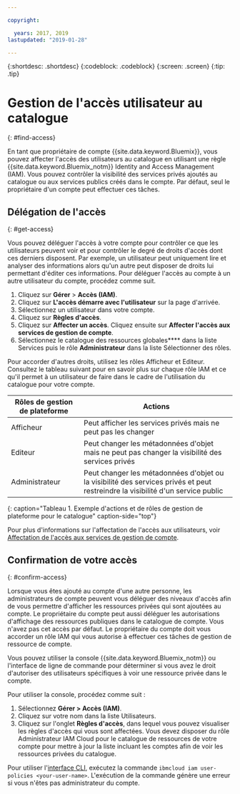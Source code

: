 ```yaml
---

copyright:

  years: 2017, 2019
lastupdated: "2019-01-28"

---
```


{:shortdesc: .shortdesc}
{:codeblock: .codeblock}
{:screen: .screen}
{:tip: .tip}

# Gestion de l'accès utilisateur au catalogue
{: #find-access}

En tant que propriétaire de compte {{site.data.keyword.Bluemix}}, vous pouvez affecter l'accès des utilisateurs au catalogue en utilisant une règle {{site.data.keyword.Bluemix_notm}} Identity and Access Management (IAM). Vous pouvez contrôler la visibilité des services privés ajoutés au catalogue ou aux services publics créés dans le compte. Par défaut, seul le propriétaire d'un compte peut effectuer ces tâches.

## Délégation de l'accès
{: #get-access}

Vous pouvez déléguer l'accès à votre compte pour contrôler ce que les utilisateurs peuvent voir et pour contrôler le degré de droits d'accès dont ces derniers disposent. Par exemple, un utilisateur peut uniquement lire et analyser des informations alors qu'un autre peut disposer de droits lui permettant d'éditer ces informations. Pour déléguer l'accès au compte à un autre utilisateur du compte, procédez comme suit.

1. Cliquez sur **Gérer** > **Accès (IAM)**.
2. Cliquez sur **L'accès démarre avec l'utilisateur** sur la page d'arrivée.
3. Sélectionnez un utilisateur dans votre compte.
4. Cliquez sur **Règles d'accès**.
5. Cliquez sur **Affecter un accès**. Cliquez ensuite sur **Affecter l'accès aux services de gestion de compte**.
6. Sélectionnez le catalogue des ressources globales**** dans la liste Services puis le rôle **Administrateur** dans la liste Sélectionner des rôles.

Pour accorder d'autres droits, utilisez les rôles Afficheur et Editeur. Consultez le tableau suivant pour en savoir plus sur chaque rôle IAM et ce qu'il permet à un utilisateur de faire dans le cadre de l'utilisation du catalogue pour votre compte.

| Rôles de gestion de plateforme | Actions                                                                                                     |
|--------------------------|-------------------------------------------------------------------------------------------------------------|
| Afficheur                   | Peut afficher les services privés mais ne peut pas les changer                                                            |
| Editeur                   | Peut changer les métadonnées d'objet mais ne peut pas changer la visibilité des services privés                                |
| Administrateur            | Peut changer les métadonnées d'objet ou la visibilité des services privés et peut restreindre la visibilité d'un service public  |
{: caption="Tableau 1. Exemple d'actions et de rôles de gestion de plateforme pour le catalogue" caption-side="top"}

Pour plus d'informations sur l'affectation de l'accès aux utilisateurs, voir [Affectation de l'accès aux services de gestion de compte](/docs/iam?topic=iam-account-services).

## Confirmation de votre accès
{: #confirm-access}

Lorsque vous êtes ajouté au compte d'une autre personne, les administrateurs de compte peuvent vous déléguer des niveaux d'accès afin de vous permettre d'afficher les ressources privées qui sont ajoutées au compte. Le propriétaire du compte peut aussi déléguer les autorisations d'affichage des ressources publiques dans le catalogue de compte. Vous n'avez pas cet accès par défaut. Le propriétaire du compte doit vous accorder un rôle IAM qui vous autorise à effectuer ces tâches de gestion de ressource de compte.

Vous pouvez utiliser la console {{site.data.keyword.Bluemix_notm}} ou l'interface de ligne de commande pour déterminer si vous avez le droit d'autoriser des utilisateurs spécifiques à voir une ressource privée dans le compte.

Pour utiliser la console, procédez comme suit :

  1. Sélectionnez **Gérer > Accès (IAM)**.
  2. Cliquez sur votre nom dans la liste Utilisateurs.
  3. Cliquez sur l'onglet **Règles d'accès**, dans lequel vous pouvez visualiser les règles d'accès qui vous sont affectées. Vous devez disposer du rôle Administrateur IAM Cloud pour le catalogue de ressources de votre compte pour mettre à jour la liste incluant les comptes afin de voir les ressources privées du catalogue.


Pour utiliser l'[interface CLI](/docs/cli/reference/ibmcloud?topic=cloud-cli-ibmcloud_commands_iam#ibmcloud_commands_iam), exécutez la commande `ibmcloud iam user-policies <your-user-name>`. L'exécution de la commande génère une erreur si vous n'êtes pas administrateur du compte.
